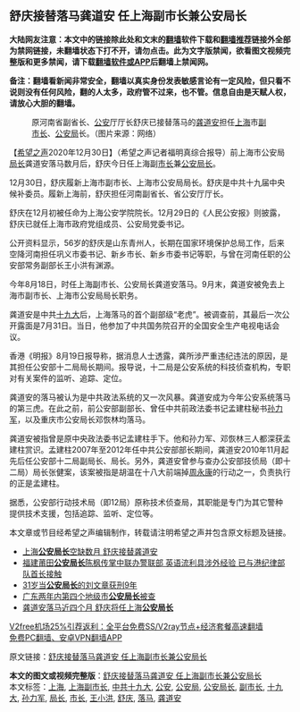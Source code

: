  <h2>舒庆接替落马龚道安 任上海副市长兼公安局长</h2> <p class="notice"><b>大陆网友注意：本文中的链接除此处和文末的<a href="https://github.com/bannedbook/fanqiang" >翻墙</a>软件下载和<a href="https://github.com/killgcd/justmysocks/blob/master/README.md">翻墙推荐</a>链接外全部为禁网链接，未翻墙状态下打不开，请勿点击。此为文字版禁闻，欲看图文视频完整版和更多禁闻，请下载<a href="https://github.com/bannedbook/fanqiang">翻墙软件或APP</a>后翻墙上禁闻网。</p><p>备注：翻墙看新闻非常安全，翻墙以真实身份发表敏感言论有一定风险，但只看不说则没有任何风险，翻的人太多，政府管不过来，也不管。信息自由是天赋人权，请放心大胆的翻墙。</b></p>  <div class="entry"> <figure><figcaption>原河南省副省长、<a href="https://www.bannedbook.org/bnews/tag/%e5%85%ac%e5%ae%89/" class="st_tag internal_tag" rel="tag" title="标签 公安 下的日志">公安</a>厅厅长舒庆已接替落马的<a href="https://www.bannedbook.org/bnews/tag/%e9%be%9a%e9%81%93%e5%ae%89/" class="st_tag internal_tag" rel="tag" title="标签 龚道安 下的日志">龚道安</a>担任<a href="https://www.bannedbook.org/bnews/tag/%e4%b8%8a%e6%b5%b7/" class="st_tag internal_tag" rel="tag" title="标签 上海 下的日志">上海</a>市<a href="https://www.bannedbook.org/bnews/tag/%E5%89%AF%E5%B8%82%E9%95%BF/" class="st_tag internal_tag" rel="tag" title="标签 副市长 下的日志">副市长</a>、<a href="https://www.bannedbook.org/bnews/tag/%e5%85%ac%e5%ae%89%e5%b1%80/" class="st_tag internal_tag" rel="tag" title="标签 公安局 下的日志">公安局</a>长。（图片来源：网络）</figcaption></figure> <p>【<span class='wp_keywordlink_affiliate'><a href="https://www.soundofhope.org" title="希望之声" target="_blank">希望之声</a></span>2020年12月30日】（希望之声记者福明真综合报导）前上海市公安局<a href="https://www.bannedbook.org/bnews/tag/%E5%B1%80%E9%95%BF/" class="st_tag internal_tag" rel="tag" title="标签 局长 下的日志">局长</a>龚道安落马数月后，舒庆今日任上海副<a href="https://www.bannedbook.org/bnews/tag/%e5%b8%82%e9%95%bf/" class="st_tag internal_tag" rel="tag" title="标签 市长 下的日志">市长</a>兼<a href="https://www.bannedbook.org/bnews/tag/%E5%85%AC%E5%AE%89%E5%B1%80%E9%95%BF/" class="st_tag internal_tag" rel="tag" title="标签 公安局长 下的日志">公安局长</a>。</p> <p>12月30日，舒庆履新上海市副市长、上海市公安局局长。舒庆是中共十九届中央候补委员。履新上海前，舒庆担任河南副省长、省公安厅厅长。</p> <p>舒庆在12月初被任命为上海公安学院院长。12月29日的《人民公安报》则披露，舒庆已就任上海市政府党组成员、公安局党委书记。</p> <p>公开资料显示，56岁的舒庆是山东青州人，长期在国家环境保护总局工作，后来空降河南担任巩义市委书记、新乡市长、新乡市委书记等职，与曾在河南任职的公安部常务副部长王小洪有渊源。</p>  <p>今年8月18日，时任上海副市长、公安局长龚道安落马。9月末，龚道安被免去上海市副市长、上海市公安局局长职务。</p> <p>龚道安是中共<a href="https://www.bannedbook.org/bnews/tag/%e5%8d%81%e4%b9%9d%e5%a4%a7/" class="st_tag internal_tag" rel="tag" title="标签 十九大 下的日志">十九大</a>后，上海落马的首个副部级“老虎”。被调查前，其最后一次公开露面是7月31日。当日，他参加了中共国务院召开的全国安全生产电视电话会议。</p> <p>香港《明报》8月19日报导称，据消息人士透露，龚所涉严重违纪违法的原因，是其担任公安部十二局局长期间。报导说，十二局是公安系统的科技侦查机构，专职对有关案件的监听、追踪、定位。</p> <p>龚道安的落马被认为是中共政法系统的又一次风暴。龚道安成为今年公安系统落马的第三虎。在此之前，前公安部副部长、曾任中共前政法委书记孟建柱秘书<a href="https://www.bannedbook.org/bnews/tag/%E5%AD%99%E5%8A%9B%E5%86%9B/" class="st_tag internal_tag" rel="tag" title="标签 孙力军 下的日志">孙力军</a>，以及重庆市公安局长邓恢林均落马。</p>  <p>龚道安被指曾是原中央政法委书记孟建柱手下。他和孙力军、邓恢林三人都深获孟建柱赏识。孟建柱2007年至2012年任中共公安部部长期间，龚道安2010年11月起先后任公安部十二局副局长、局长。另外，龚道安曾参与查办公安部技侦局（即十二局）局长张健案，该案被指是胡温在十八大前端掉<span class='wp_keywordlink'><a href="https://www.bannedbook.org/forum2/topic2891.html" title="《周永康其人》《周永康传》" target="_blank">周永康</a></span>的行动之一，负责执行的正是孟建柱。</p> <p>据悉，公安部行动技术局（即12局）原称技术侦查局，其职能是专门为其它警种提供技术支援，包括追踪、监听、定位等。</p> <p>本文章或节目经希望之声编辑制作，转载请注明希望之声并包含原文标题及链接。</p> <ul class='op-related-articles' title='相关阅读'> <li><a href='https://www.bannedbook.org/bnews/cbnews/20201230/1457874.html' target='_blank'>上海<b>公安局长</b>空缺数月 舒庆接替龚道安</a></li> <li><a href='https://www.bannedbook.org/bnews/headline/20201228/1456563.html' target='_blank'>福建莆田<b>公安局长</b>陈枫传掌中联办警联部 英语流利具涉外经验 已与港纪律部队首长接触</a></li> <li><a href='https://www.bannedbook.org/bnews/baitai/20201223/1453362.html' target='_blank'>31岁当<b>公安局长</b>的刘文章获刑9年</a></li> <li><a href='https://www.bannedbook.org/bnews/baitai/20201212/1446513.html' target='_blank'>广东两年内第四个地级市<b>公安局长</b>被查</a></li> <li><a href='https://www.bannedbook.org/bnews/comments/20201209/1444624.html' target='_blank'>龚道安落马近四个月 舒庆将任上海<b>公安局长</b></a></li> </ul> <p class="texttj"> <a href="https://www.bannedbook.org/forum23/topic22702.html" target="_blank">V2free机场25%引荐返利：全平台免费SS/V2ray节点+经济套餐高速翻墙</a><br/> <a href="https://github.com/bannedbook/fanqiang/wiki/%E7%A6%81%E9%97%BB%E7%BD%91%E5%AE%89%E5%8D%93%E7%BF%BB%E5%A2%99%E6%96%B0%E9%97%BBAPP" target="_blank">免费PC翻墙、安卓VPN翻墙APP</a></p><p>原文链接：<a class="src_link"  href="https://www.soundofhope.org/post/458689" target="_blank">舒庆接替落马龚道安 任上海副市长兼公安局长</a></p> <a name='sharetosocial'></a>       <div><b>本文的图文或视频完整版</b>：<a href='https://www.bannedbook.org/bnews/comments/20201230/1457885.html'>舒庆接替落马龚道安 任上海副市长兼公安局长</a></div>  </div><!--END ENTRY--> <div class="postfooter"> <div>本文标签：<a href="https://www.bannedbook.org/bnews/tag/%e4%b8%8a%e6%b5%b7/" rel="tag">上海</a>, <a href="https://www.bannedbook.org/bnews/tag/%e4%b8%8a%e6%b5%b7%e5%89%af%e5%b8%82%e9%95%bf/" rel="tag">上海副市长</a>, <a href="https://www.bannedbook.org/bnews/tag/%e4%b8%ad%e5%85%b1%e5%8d%81%e4%b9%9d%e5%a4%a7/" rel="tag">中共十九大</a>, <a href="https://www.bannedbook.org/bnews/tag/%e5%85%ac%e5%ae%89/" rel="tag">公安</a>, <a href="https://www.bannedbook.org/bnews/tag/%e5%85%ac%e5%ae%89%e5%b1%80/" rel="tag">公安局</a>, <a href="https://www.bannedbook.org/bnews/tag/%E5%85%AC%E5%AE%89%E5%B1%80%E9%95%BF/" rel="tag">公安局长</a>, <a href="https://www.bannedbook.org/bnews/tag/%E5%89%AF%E5%B8%82%E9%95%BF/" rel="tag">副市长</a>, <a href="https://www.bannedbook.org/bnews/tag/%e5%8d%81%e4%b9%9d%e5%a4%a7/" rel="tag">十九大</a>, <a href="https://www.bannedbook.org/bnews/tag/%E5%AD%99%E5%8A%9B%E5%86%9B/" rel="tag">孙力军</a>, <a href="https://www.bannedbook.org/bnews/tag/%E5%B1%80%E9%95%BF/" rel="tag">局长</a>, <a href="https://www.bannedbook.org/bnews/tag/%e5%b8%82%e9%95%bf/" rel="tag">市长</a>, <a href="https://www.bannedbook.org/bnews/tag/%e7%8e%8b%e5%b0%8f%e6%b4%aa/" rel="tag">王小洪</a>, <a href="https://www.bannedbook.org/bnews/tag/%e8%88%92%e5%ba%86/" rel="tag">舒庆</a>, <a href="https://www.bannedbook.org/bnews/tag/%E8%90%BD%E9%A9%AC/" rel="tag">落马</a>, <a href="https://www.bannedbook.org/bnews/tag/%e9%be%9a%e9%81%93%e5%ae%89/" rel="tag">龚道安</a></div>  </div><!--END POSTFOOTER--> 
